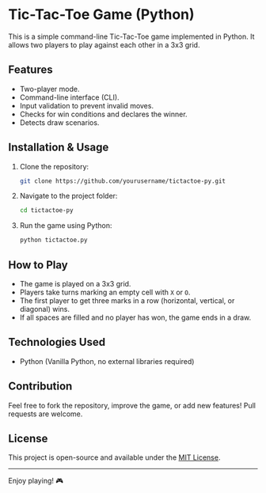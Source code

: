 # Tic-Tac-Toe Game (Python)

This is a simple command-line Tic-Tac-Toe game implemented in Python. It allows two players to play against each other in a 3x3 grid.

## Features

- Two-player mode.
- Command-line interface (CLI).
- Input validation to prevent invalid moves.
- Checks for win conditions and declares the winner.
- Detects draw scenarios.

## Installation & Usage

1. Clone the repository:
   ```sh
   git clone https://github.com/yourusername/tictactoe-py.git
   ```
2. Navigate to the project folder:
   ```sh
   cd tictactoe-py
   ```
3. Run the game using Python:
   ```sh
   python tictactoe.py
   ```

## How to Play

- The game is played on a 3x3 grid.
- Players take turns marking an empty cell with `X` or `O`.
- The first player to get three marks in a row (horizontal, vertical, or diagonal) wins.
- If all spaces are filled and no player has won, the game ends in a draw.

## Technologies Used

- Python (Vanilla Python, no external libraries required)

## Contribution

Feel free to fork the repository, improve the game, or add new features! Pull requests are welcome.

## License

This project is open-source and available under the [MIT License](LICENSE).

---
Enjoy playing! 🎮


